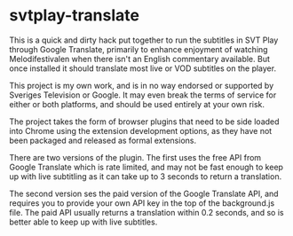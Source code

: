 # svtplay-translate

This is a quick and dirty hack put together to run the subtitles in SVT Play through Google Translate, primarily to enhance enjoyment of watching Melodifestivalen when there isn't an English commentary available. But once installed it should translate most live or VOD subtitles on the player.

This project is my own work, and is in no way endorsed or supported by Sveriges Television or Google. It may even break the terms of service for either or both platforms, and should be used entirely at your own risk.

The project takes the form of browser plugins that need to be side loaded into Chrome using the extension development options, as they have not been packaged and released as formal extensions.

There are two versions of the plugin. The first uses the free API from Google Translate which is rate limited, and may not be fast enough to keep up with live subtitling as it can take up to 3 seconds to return a translation.

The second version ses the paid version of the Google Translate API, and requires you to provide your own API key in the top of the background.js file. The paid API usually returns a translation within 0.2 seconds, and so is better able to keep up with live subtitles.
